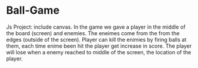 # Ball-Game
Js Project:
include canvas. In the game we gave a player in the middle of the board (screen) and enemies.
The eneimes come from the from the edges (outside of the screen).
Player can kill the enimies by firing balls at them, each time enime been hit the player get increase in score.
The player will lose when a enemy reached to middle of the screen, the location of the player.
